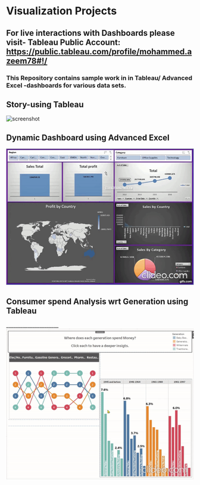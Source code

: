 # Visualization Projects

## For live interactions with Dashboards please visit- Tableau Public Account: https://public.tableau.com/profile/mohammed.azeem78#!/

### This Repository contains sample work in in Tableau/ Advanced Excel -dashboards for various data sets.

## Story-using Tableau
![screenshot](https://github.com/mohammedaz33m/Tableau_Projects/blob/main/Data%20Analysis%20%2B%20Sentiment%20Analysis/Gif.gif)

## Dynamic Dashboard using Advanced Excel
![screenshot](https://github.com/mohammedaz33m/Tableau_Projects/blob/main/Global%20Superstore/Dashboard.gif)

## Consumer spend Analysis wrt Generation using Tableau
______________________ ![screenshot](https://github.com/mohammedaz33m/Tableau_Projects/blob/main/Consumer%20spend%20by%20generation/Insights%20giff.gif) 
